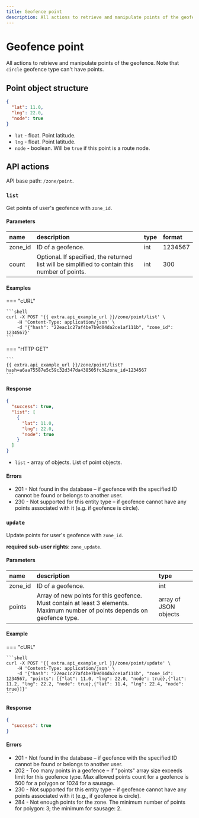 ```yaml
---
title: Geofence point
description: All actions to retrieve and manipulate points of the geofence.
---
```


# Geofence point

All actions to retrieve and manipulate points of the geofence. Note that `circle` geofence type can't have points.


## Point object structure

```json
{
  "lat": 11.0,
  "lng": 22.0,
  "node": true
}
```

* `lat` - float. Point latitude.
* `lng` - float. Point latitude.
* `node` - boolean. Will be `true` if this point is a route node.


## API actions

API base path: `/zone/point`.

### `list`

Get points of user's geofence with `zone_id`.

#### Parameters

| name    | description                                                                                    | type | format  |
|:--------|:-----------------------------------------------------------------------------------------------|:-----|:--------|
| zone_id | ID of a geofence.                                                                              | int  | 1234567 |
| count   | Optional. If specified, the returned list will be simplified to contain this number of points. | int  | 300     |

#### Examples

=== "cURL"

    ```shell
    curl -X POST '{{ extra.api_example_url }}/zone/point/list' \
        -H 'Content-Type: application/json' \
        -d '{"hash": "22eac1c27af4be7b9d04da2ce1af111b", "zone_id": 1234567}'
    ```

=== "HTTP GET"

    ```
    {{ extra.api_example_url }}/zone/point/list?hash=a6aa75587e5c59c32d347da438505fc3&zone_id=1234567
    ```

#### Response

```json
{
  "success": true,
  "list": [
    {
      "lat": 11.0,
      "lng": 22.0,
      "node": true
    }
  ]
}
```

* `list` - array of objects. List of point objects. 

#### Errors

* 201 - Not found in the database – if geofence with the specified ID cannot be found or belongs to another user.
* 230 - Not supported for this entity type – if geofence cannot have any points associated with it (e.g. if geofence is circle).


### `update`

Update points for user's geofence with `zone_id`.

**required sub-user rights**: `zone_update`.

#### Parameters

| name    | description                                                                                                                 | type                  |
|:--------|:----------------------------------------------------------------------------------------------------------------------------|:----------------------|
| zone_id | ID of a geofence.                                                                                                           | int                   |
| points  | Array of new points for this geofence. Must contain at least 3 elements. Maximum number of points depends on geofence type. | array of JSON objects |

#### Example

=== "cURL"

    ```shell
    curl -X POST '{{ extra.api_example_url }}/zone/point/update' \
        -H 'Content-Type: application/json' \
        -d '{"hash": "22eac1c27af4be7b9d04da2ce1af111b", "zone_id": 1234567, "points": [{"lat": 11.0, "lng": 22.0, "node": true},{"lat": 11.2, "lng": 22.2, "node": true},{"lat": 11.4, "lng": 22.4, "node": true}]}'
    ```

#### Response

```json
{
  "success": true
}
```

#### Errors

* 201 - Not found in the database – if geofence with the specified ID cannot be found or belongs to another user.
* 202 - Too many points in a geofence – if "points" array size exceeds limit for this geofence type. Max allowed points count 
  for a geofence is 500 for a polygon or 1024 for a sausage.
* 230 - Not supported for this entity type – if geofence cannot have any points associated with it (e.g., if geofence is circle).
* 284 - Not enough points for the zone. The minimum number of points for polygon: 3; the minimum for sausage: 2.
